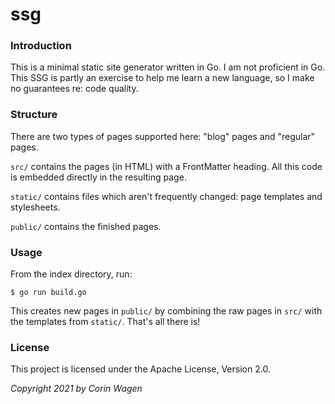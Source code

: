 # ssg

### Introduction

This is a minimal static site generator written in Go. I am not proficient in Go. 
This SSG is partly an exercise to help me learn a new language, so I make no guarantees re: code quality.

### Structure

There are two types of pages supported here: "blog" pages and "regular" pages. 

``src/`` contains the pages (in HTML) with a FrontMatter heading. All this code is embedded directly in the resulting page. 

``static/`` contains files which aren't frequently changed: page templates and stylesheets.

``public/`` contains the finished pages.

### Usage

From the index directory, run:

```
$ go run build.go
```

This creates new pages in ``public/`` by combining the raw pages in ``src/`` with the templates from ``static/``. That's all there is!

### License

This project is licensed under the Apache License, Version 2.0.

*Copyright 2021 by Corin Wagen*

